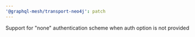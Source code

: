 ```yaml
---
'@graphql-mesh/transport-neo4j': patch
---
```


Support for "none" authentication scheme when auth option is not provided
